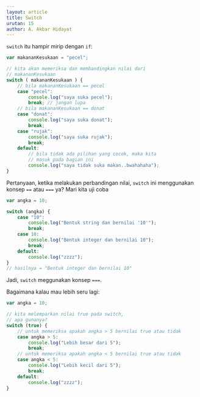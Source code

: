 ```yaml
---
layout: article
title: Switch
urutan: 15
author: A. Akbar Hidayat
---
```


`switch` itu hampir mirip dengan `if`:

```javascript
var makananKesukaan = "pecel";

// kita akan memeriksa dan membandingkan nilai dari
// makananKesukaan
switch ( makananKesukaan ) {
    // bila makananKesukaan == pecel
    case "pecel":
        console.log("saya suka pecel");
        break; // jangan lupa
    // bila makananKesukaan == donat
    case "donat":
        console.log("saya suka donat");
        break;
    case "rujak":
        console.log("saya suka rujak");
        break;
    default:
        // bila tidak ada pilihan yang cocok, maka kita
        // masuk pada bagian ini
        console.log("saya tidak suka makan..bwahahaha");
}
```

Pertanyaan, ketika melakukan perbandingan nilai, `switch` ini menggunakan konsep `==` atau `===` ya? Mari kita uji coba

```javascript
var angka = 10;

switch (angka) {
    case "10":
        console.log("Bentuk string dan bernilai '10'");
        break;
    case 10:
        console.log("Bentuk integer dan bernilai 10");
        break;
    default:
        console.log("zzzz");
}
// hasilnya = "Bentuk integer dan bernilai 10"
```

Jadi, `switch` meggunakan konsep `===`.

Bagaimana kalau mau lebih seru lagi:
```javascript
var angka = 10;

// kita melemparkan nilai true pada switch,
// apa gunanya?
switch (true) {
    // untuk memeriksa apakah angka > 5 bernilai true atau tidak
    case angka > 5:
        console.log("Lebih besar dari 5");
        break;
    // untuk memeriksa apakah angka < 5 bernilai true atau tidak
    case angka < 5:
        console.log("Lebih kecil dari 5");
        break;
    default:
        console.log("zzzz");
}

```